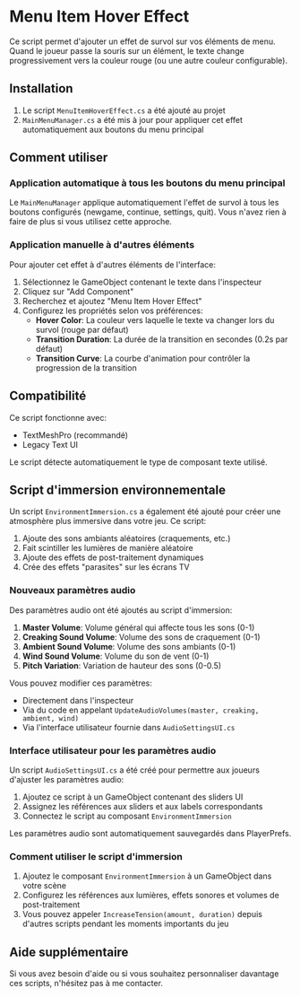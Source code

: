 # Menu Item Hover Effect

Ce script permet d'ajouter un effet de survol sur vos éléments de menu. Quand le joueur passe la souris sur un élément, le texte change progressivement vers la couleur rouge (ou une autre couleur configurable).

## Installation

1. Le script `MenuItemHoverEffect.cs` a été ajouté au projet
2. `MainMenuManager.cs` a été mis à jour pour appliquer cet effet automatiquement aux boutons du menu principal

## Comment utiliser

### Application automatique à tous les boutons du menu principal

Le `MainMenuManager` applique automatiquement l'effet de survol à tous les boutons configurés (newgame, continue, settings, quit). Vous n'avez rien à faire de plus si vous utilisez cette approche.

### Application manuelle à d'autres éléments

Pour ajouter cet effet à d'autres éléments de l'interface:

1. Sélectionnez le GameObject contenant le texte dans l'inspecteur
2. Cliquez sur "Add Component"
3. Recherchez et ajoutez "Menu Item Hover Effect"
4. Configurez les propriétés selon vos préférences:
   - **Hover Color**: La couleur vers laquelle le texte va changer lors du survol (rouge par défaut)
   - **Transition Duration**: La durée de la transition en secondes (0.2s par défaut)
   - **Transition Curve**: La courbe d'animation pour contrôler la progression de la transition

## Compatibilité

Ce script fonctionne avec:
- TextMeshPro (recommandé)
- Legacy Text UI

Le script détecte automatiquement le type de composant texte utilisé.

## Script d'immersion environnementale

Un script `EnvironmentImmersion.cs` a également été ajouté pour créer une atmosphère plus immersive dans votre jeu. Ce script:

1. Ajoute des sons ambiants aléatoires (craquements, etc.)
2. Fait scintiller les lumières de manière aléatoire
3. Ajoute des effets de post-traitement dynamiques
4. Crée des effets "parasites" sur les écrans TV

### Nouveaux paramètres audio

Des paramètres audio ont été ajoutés au script d'immersion:

1. **Master Volume**: Volume général qui affecte tous les sons (0-1)
2. **Creaking Sound Volume**: Volume des sons de craquement (0-1)
3. **Ambient Sound Volume**: Volume des sons ambiants (0-1)
4. **Wind Sound Volume**: Volume du son de vent (0-1)
5. **Pitch Variation**: Variation de hauteur des sons (0-0.5)

Vous pouvez modifier ces paramètres:
- Directement dans l'inspecteur
- Via du code en appelant `UpdateAudioVolumes(master, creaking, ambient, wind)`
- Via l'interface utilisateur fournie dans `AudioSettingsUI.cs`

### Interface utilisateur pour les paramètres audio

Un script `AudioSettingsUI.cs` a été créé pour permettre aux joueurs d'ajuster les paramètres audio:

1. Ajoutez ce script à un GameObject contenant des sliders UI
2. Assignez les références aux sliders et aux labels correspondants
3. Connectez le script au composant `EnvironmentImmersion`

Les paramètres audio sont automatiquement sauvegardés dans PlayerPrefs.

### Comment utiliser le script d'immersion

1. Ajoutez le composant `EnvironmentImmersion` à un GameObject dans votre scène
2. Configurez les références aux lumières, effets sonores et volumes de post-traitement
3. Vous pouvez appeler `IncreaseTension(amount, duration)` depuis d'autres scripts pendant les moments importants du jeu

## Aide supplémentaire

Si vous avez besoin d'aide ou si vous souhaitez personnaliser davantage ces scripts, n'hésitez pas à me contacter. 